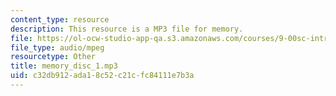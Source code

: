 ```yaml
---
content_type: resource
description: This resource is a MP3 file for memory.
file: https://ol-ocw-studio-app-qa.s3.amazonaws.com/courses/9-00sc-introduction-to-psychology-fall-2011/c32db912ada18c52c21cfc84111e7b3a_memory_disc_1.mp3
file_type: audio/mpeg
resourcetype: Other
title: memory_disc_1.mp3
uid: c32db912-ada1-8c52-c21c-fc84111e7b3a
---
```

